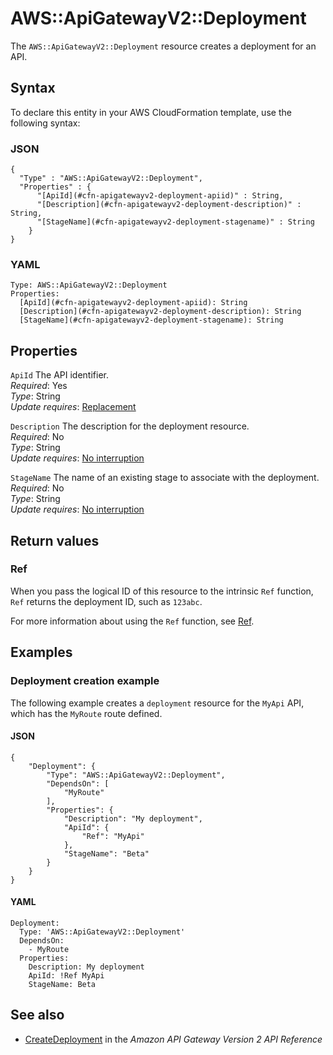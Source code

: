 # AWS::ApiGatewayV2::Deployment<a name="aws-resource-apigatewayv2-deployment"></a>

The `AWS::ApiGatewayV2::Deployment` resource creates a deployment for an API\.

## Syntax<a name="aws-resource-apigatewayv2-deployment-syntax"></a>

To declare this entity in your AWS CloudFormation template, use the following syntax:

### JSON<a name="aws-resource-apigatewayv2-deployment-syntax.json"></a>

```
{
  "Type" : "AWS::ApiGatewayV2::Deployment",
  "Properties" : {
      "[ApiId](#cfn-apigatewayv2-deployment-apiid)" : String,
      "[Description](#cfn-apigatewayv2-deployment-description)" : String,
      "[StageName](#cfn-apigatewayv2-deployment-stagename)" : String
    }
}
```

### YAML<a name="aws-resource-apigatewayv2-deployment-syntax.yaml"></a>

```
Type: AWS::ApiGatewayV2::Deployment
Properties: 
  [ApiId](#cfn-apigatewayv2-deployment-apiid): String
  [Description](#cfn-apigatewayv2-deployment-description): String
  [StageName](#cfn-apigatewayv2-deployment-stagename): String
```

## Properties<a name="aws-resource-apigatewayv2-deployment-properties"></a>

`ApiId`  <a name="cfn-apigatewayv2-deployment-apiid"></a>
The API identifier\.  
*Required*: Yes  
*Type*: String  
*Update requires*: [Replacement](https://docs.aws.amazon.com/AWSCloudFormation/latest/UserGuide/using-cfn-updating-stacks-update-behaviors.html#update-replacement)

`Description`  <a name="cfn-apigatewayv2-deployment-description"></a>
The description for the deployment resource\.  
*Required*: No  
*Type*: String  
*Update requires*: [No interruption](https://docs.aws.amazon.com/AWSCloudFormation/latest/UserGuide/using-cfn-updating-stacks-update-behaviors.html#update-no-interrupt)

`StageName`  <a name="cfn-apigatewayv2-deployment-stagename"></a>
The name of an existing stage to associate with the deployment\.  
*Required*: No  
*Type*: String  
*Update requires*: [No interruption](https://docs.aws.amazon.com/AWSCloudFormation/latest/UserGuide/using-cfn-updating-stacks-update-behaviors.html#update-no-interrupt)

## Return values<a name="aws-resource-apigatewayv2-deployment-return-values"></a>

### Ref<a name="aws-resource-apigatewayv2-deployment-return-values-ref"></a>

When you pass the logical ID of this resource to the intrinsic `Ref` function, `Ref` returns the deployment ID, such as `123abc`\.

For more information about using the `Ref` function, see [Ref](https://docs.aws.amazon.com/AWSCloudFormation/latest/UserGuide/intrinsic-function-reference-ref.html)\.

## Examples<a name="aws-resource-apigatewayv2-deployment--examples"></a>



### Deployment creation example<a name="aws-resource-apigatewayv2-deployment--examples--Deployment_creation_example"></a>

The following example creates a `deployment` resource for the `MyApi` API, which has the `MyRoute` route defined\.

#### JSON<a name="aws-resource-apigatewayv2-deployment--examples--Deployment_creation_example--json"></a>

```
{
    "Deployment": {
        "Type": "AWS::ApiGatewayV2::Deployment",
        "DependsOn": [
            "MyRoute"
        ],
        "Properties": {
            "Description": "My deployment",
            "ApiId": {
                "Ref": "MyApi"
            },
            "StageName": "Beta"
        }
    }
}
```

#### YAML<a name="aws-resource-apigatewayv2-deployment--examples--Deployment_creation_example--yaml"></a>

```
Deployment:
  Type: 'AWS::ApiGatewayV2::Deployment'
  DependsOn:
    - MyRoute
  Properties:
    Description: My deployment
    ApiId: !Ref MyApi
    StageName: Beta
```

## See also<a name="aws-resource-apigatewayv2-deployment--seealso"></a>
+ [CreateDeployment](https://docs.aws.amazon.com/apigatewayv2/latest/api-reference/apis-apiid-deployments.html#CreateDeployment) in the *Amazon API Gateway Version 2 API Reference*

